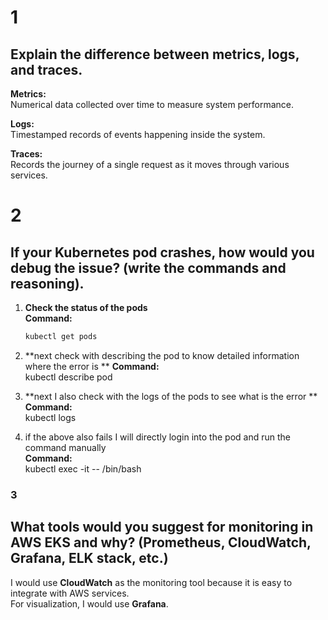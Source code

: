 # 1
## Explain the difference between metrics, logs, and traces.

**Metrics:**  
Numerical data collected over time to measure system performance.

**Logs:**  
Timestamped records of events happening inside the system.

**Traces:**  
Records the journey of a single request as it moves through various services.

# 2
## If your Kubernetes pod crashes, how would you debug the issue? (write the commands and reasoning).

1. **Check the status of the pods**  
   **Command:**  
   ```bash
   kubectl get pods

2. **next check with describing the pod to know detailed information where the error is  **
   **Command:**  
   kubectl describe pod <pod-name>


3. **next I also check with the logs of the pods to see what is the error  **
**Command:**  
kubectl logs <pod-name>
4. if the above also fails I will directly login into the pod and run the command manually  
**Command:**  
kubectl exec -it <pod-name> -- /bin/bash




###  3
## What tools would you suggest for monitoring in AWS EKS and why? (Prometheus, CloudWatch, Grafana, ELK stack, etc.)

I would use **CloudWatch** as the monitoring tool because it is easy to integrate with AWS services.  
For visualization, I would use **Grafana**.

